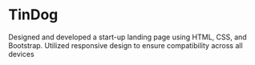 # TinDog
Designed and developed a start-up landing page using HTML, CSS, and Bootstrap. Utilized responsive design to ensure compatibility across all devices
